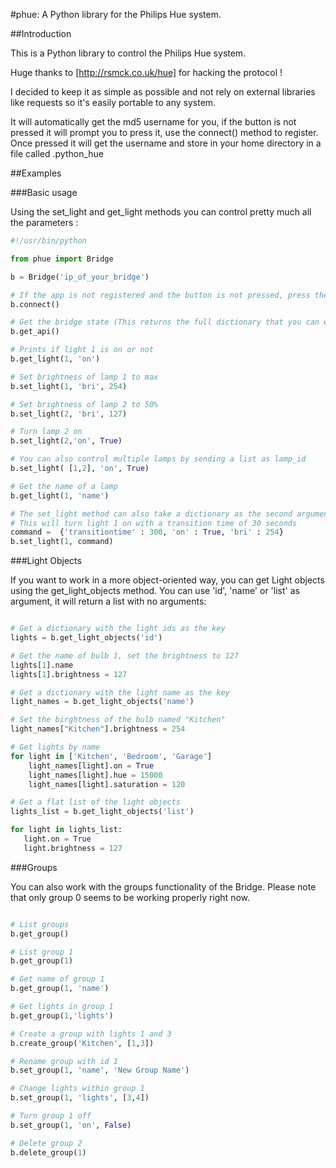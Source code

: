 #phue: A Python library for the Philips Hue system.

##Introduction

This is a Python library to control the Philips Hue system.

Huge thanks to [http://rsmck.co.uk/hue] for hacking the protocol !

I decided to keep it as simple as possible and not rely on external libraries like requests so it's easily portable to any system.

It will automatically get the md5 username for you, if the button is not pressed it will prompt you to press it, use the connect() method to register.  Once pressed it will get the username and store in your home directory in a file called .python_hue

##Examples

###Basic usage

Using the set_light and get_light methods you can control pretty much all the parameters :

```python
#!/usr/bin/python

from phue import Bridge

b = Bridge('ip_of_your_bridge')

# If the app is not registered and the button is not pressed, press the button and call connect() (this only needs to be run a single time)
b.connect()

# Get the bridge state (This returns the full dictionary that you can explore)
b.get_api()

# Prints if light 1 is on or not
b.get_light(1, 'on')

# Set brightness of lamp 1 to max
b.set_light(1, 'bri', 254)

# Set brightness of lamp 2 to 50%
b.set_light(2, 'bri', 127)

# Turn lamp 2 on
b.set_light(2,'on', True)

# You can also control multiple lamps by sending a list as lamp_id
b.set_light( [1,2], 'on', True)

# Get the name of a lamp
b.get_light(1, 'name')

# The set_light method can also take a dictionary as the second argument to do more fancy stuff
# This will turn light 1 on with a transition time of 30 seconds
command =  {'transitiontime' : 300, 'on' : True, 'bri' : 254}
b.set_light(1, command)
```

###Light Objects

If you want to work in a more object-oriented way, you can get Light objects using the get_light_objects method. You can use 'id', 'name' or 'list' as argument, it will return a list with no arguments:

```python

# Get a dictionary with the light ids as the key
lights = b.get_light_objects('id')

# Get the name of bulb 1, set the brightness to 127
lights[1].name
lights[1].brightness = 127

# Get a dictionary with the light name as the key
light_names = b.get_light_objects('name')

# Set the birghtness of the bulb named "Kitchen"
light_names["Kitchen"].brightness = 254

# Get lights by name
for light in ['Kitchen', 'Bedroom', 'Garage']
    light_names[light].on = True
    light_names[light].hue = 15000
    light_names[light].saturation = 120

# Get a flat list of the light objects
lights_list = b.get_light_objects('list')

for light in lights_list:
   light.on = True
   light.brightness = 127

```

###Groups

You can also work with the groups functionality of the Bridge. Please note that only group 0 seems to be working properly right now.

```python

# List groups
b.get_group()

# List group 1
b.get_group(1)

# Get name of group 1
b.get_group(1, 'name')

# Get lights in group 1
b.get_group(1,'lights')

# Create a group with lights 1 and 3
b.create_group('Kitchen', [1,3])

# Rename group with id 1
b.set_group(1, 'name', 'New Group Name')

# Change lights within group 1
b.set_group(1, 'lights', [3,4])

# Turn group 1 off
b.set_group(1, 'on', False)

# Delete group 2
b.delete_group(1)

```
